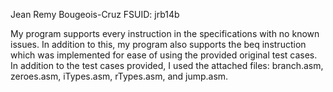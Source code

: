 Jean Remy Bougeois-Cruz
FSUID: jrb14b

My program supports every instruction in the specifications with no known issues. In addition to this, my program also
supports the beq instruction which was implemented for ease of using the provided original test cases. In addition to
the test cases provided, I used the attached files: branch.asm, zeroes.asm, iTypes.asm, rTypes.asm, and jump.asm.